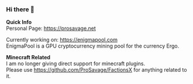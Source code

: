 ### Hi there 👋
**Quick Info** <br/>
Personal Page: https://prosavage.net <br/>

Currently working on: https://enigmapool.com <br/>
EnigmaPool is a GPU cryptocurrency mining pool for the currency Ergo.

**Minecraft Related** <br/>
I am no longer giving direct support for minecraft plugins. <br/>
Please use https://github.com/ProSavage/FactionsX for anything related to it.


<!--
**ProSavage/ProSavage** is a ✨ _special_ ✨ repository because its `README.md` (this file) appears on your GitHub profile.

Here are some ideas to get you started:

- 🔭 I’m currently working on ...
- 🌱 I’m currently learning ...
- 👯 I’m looking to collaborate on ...
- 🤔 I’m looking for help with ...
- 💬 Ask me about ...
- 📫 How to reach me: ...
- 😄 Pronouns: ...
- ⚡ Fun fact: ...
-->
